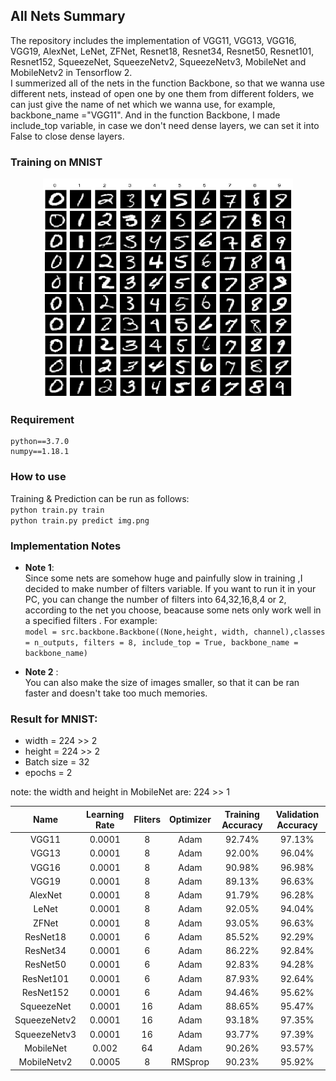 ## All Nets Summary
The repository includes the implementation of VGG11, VGG13, VGG16,  VGG19, AlexNet, LeNet, ZFNet, Resnet18, Resnet34, Resnet50, Resnet101, Resnet152, SqueezeNet, SqueezeNetv2, SqueezeNetv3, MobileNet and MobileNetv2  in Tensorflow 2.  
I summerized all of the nets in the function Backbone, so that we wanna use different nets, instead of open one by one them from different folders, we can just give the name of net which we wanna use, for example, backbone_name ="VGG11".
And in the function Backbone, I made include_top variable, in case we don't need dense layers, we can set it into False to close dense layers.


### Training on MNIST
<center>
<img src="img/mnist.png" width="400" height="350"/>
</center>

### Requirement
```
python==3.7.0
numpy==1.18.1
```
### How to use
Training & Prediction can be run as follows:    
`python train.py train`  
`python train.py predict img.png`  

### Implementation Notes
* **Note 1**:   
Since some nets are somehow huge and painfully slow in training ,I decided to make number of filters variable. If you want to run it in your PC, you can change the number of filters into 64,32,16,8,4 or 2, according to the net you choose, beacause some nets only work well in a specified filters . For example:  
`model = src.backbone.Backbone((None,height, width, channel),classes = n_outputs,
filters = 8,
include_top = True,
backbone_name = backbone_name)`

* **Note 2** :   
You can also make the size of images smaller, so that it can be ran faster and doesn't take too much memories.

### Result for MNIST:
* width      = 224 >> 2  
* height     = 224 >> 2  
* Batch size = 32  
* epochs = 2  

note: the width and height in MobileNet are: 224 >> 1

Name |Learning Rate |  Fliters |  Optimizer  |  Training Accuracy |  Validation Accuracy  |
:---: | :---: | :---:|:---: | :---: | :---:
VGG11 | 0.0001 | 8|Adam | 92.74% | 97.13%
VGG13 | 0.0001 | 8|Adam | 92.00% | 96.04%
VGG16 | 0.0001 | 8|Adam | 90.98% | 96.98%
VGG19 | 0.0001 | 8|Adam | 89.13% | 96.63%
AlexNet| 0.0001 | 8|Adam | 91.79% | 96.28%
LeNet | 0.0001 | 8|Adam | 92.05% | 94.04%
ZFNet | 0.0001 | 8|Adam | 93.05% | 96.63%
ResNet18 | 0.0001 | 6|Adam | 85.52% | 92.29%
ResNet34 | 0.0001 | 6|Adam | 86.22% | 92.84%
ResNet50 | 0.0001 | 6|Adam | 92.83% | 94.28%
ResNet101 | 0.0001 | 6|Adam | 87.93% | 92.64%
ResNet152 | 0.0001 | 6|Adam | 94.46% | 95.62%
SqueezeNet | 0.0001 | 16|Adam | 88.65% | 95.47%
SqueezeNetv2 | 0.0001 | 16|Adam | 93.18% | 97.35%
SqueezeNetv3 | 0.0001 | 16|Adam | 93.77% | 97.39%
MobileNet | 0.002 | 64|Adam | 90.26% | 93.57%
MobileNetv2 | 0.0005 | 8|RMSprop | 90.23% | 95.92%
